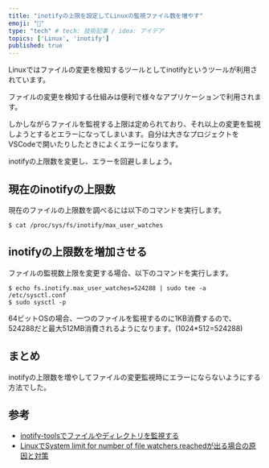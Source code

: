 ```yaml
---
title: "inotifyの上限を設定してLinuxの監視ファイル数を増やす"
emoji: "📝"
type: "tech" # tech: 技術記事 / idea: アイデア
topics: ['Linux', 'inotify']
published: true
---
```


Linuxではファイルの変更を検知するツールとしてinotifyというツールが利用されています。

ファイルの変更を検知する仕組みは便利で様々なアプリケーションで利用されます。

しかしながらファイルを監視する上限は定められており、それ以上の変更を監視しようとするとエラーになってしまいます。自分は大きなプロジェクトをVSCodeで開いたりしたときによくエラーになります。

inotifyの上限数を変更し、エラーを回避しましょう。

## 現在のinotifyの上限数

現在のファイルの上限数を調べるには以下のコマンドを実行します。

```
$ cat /proc/sys/fs/inotify/max_user_watches
```

## inotifyの上限数を増加させる

ファイルの監視数上限を変更する場合、以下のコマンドを実行します。

```
$ echo fs.inotify.max_user_watches=524288 | sudo tee -a /etc/sysctl.conf
$ sudo sysctl -p
```

64ビットOSの場合、一つのファイルを監視するのに1KB消費するので、524288だと最大512MB消費されるようになります。(1024*512=524288)

## まとめ

inotifyの上限数を増やしてファイルの変更監視時にエラーにならないようにする方法でした。

## 参考

- [inotify-toolsでファイルやディレクトリを監視する](https://qiita.com/stc1988/items/464410382f8425681c20)
- [LinuxでSystem limit for number of file watchers reachedが出る場合の原因と対策](https://www.virment.com/how-to-fix-system-limit-for-number-of-file-watchers-reached/)

